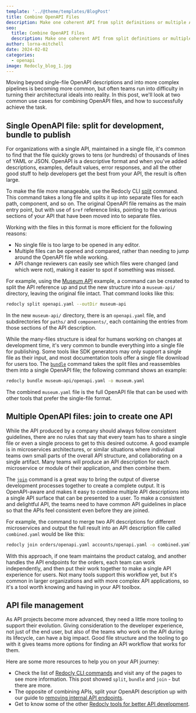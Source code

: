 ```yaml
---
template: '../@theme/templates/BlogPost'
title: Combine OpenAPI Files
description: Make one coherent API from split definitions or multiple API descriptions using Redocly CLI.
seo:
  title: Combine OpenAPI Files
  description: Make one coherent API from split definitions or multiple API descriptions using Redocly CLI.
author: lorna-mitchell
date: 2024-02-02
categories:
  - openapi
image: Redocly_blog_1.jpg
---
```


Moving beyond single-file OpenAPI descriptions and into more complex pipelines is becoming more common, but often teams run into difficulty in turning their architectural ideals into reality. In this post, we'll look at two common use cases for combining OpenAPI files, and how to successfully achieve the task.

## Single OpenAPI file: split for development, bundle to publish

For organizations with a single API, maintained in a single file, it's common to find that the file quickly grows to tens (or hundreds) of thousands of lines of YAML or JSON. OpenAPI is a descriptive format and when you've added descriptions, examples, default values, error responses, and all the other good stuff to help developers get the best from your API, the result is often large.

To make the file more manageable, use the Redocly CLI [split](https://redocly.com/docs/cli/commands/split/) command. This command takes a long file and splits it up into separate files for each path, component, and so on. The original OpenAPI file remains as the main entry point, but with use of `$ref` reference links, pointing to the various sections of your API that have been moved into to separate files.

 Working with the files in this format is more efficient for the following reasons:

* No single file is too large to be opened in any editor.
* Multiple files can be opened and compared, rather than needing to jump around the OpenAPI file while working.
* API change reviewers can easily see which files were changed (and which were not), making it easier to spot if something was missed.

For example, using the [Museum API](https://github.com/Redocly/museum-openapi-example) example, a command can be created to split the API reference up and put the new structure into a `museum-api/` directory, leaving the original file intact. That command looks like this:

```bash
redocly split openapi.yaml --outDir museum-api
```

In the new `museum-api/` directory, there is an `openapi.yaml` file, and subdirectories for `paths/` and `components/`, each containing the entries from those sections of the API description.

While the many-files structure is ideal for humans working on changes at development time, it's very common to bundle everything into a single file for publishing. Some tools like SDK generators may only support a single file as their input, and most documentation tools offer a single file download for users too. The [`bundle`](https://redocly.com/docs/cli/commands/bundle/) command takes the split files and reassembles them into a single OpenAPI file; the following command shows an example:

```bash
redocly bundle museum-api/openapi.yaml -o museum.yaml
```

The combined `museum.yaml` file is the full OpenAPI file that can be used with other tools that prefer the single-file format.

## Multiple OpenAPI files: join to create one API

While the API produced by a company should always follow consistent guidelines, there are no rules that say that every team has to share a single file or even a single process to get to this desired outcome. A good example is in microservices architectures, or similar situations where individual teams own small parts of the overall API structure, and collaborating on a single artifact. Many teams will produce an API description for each microservice or module of their application, and then combine them.

The [`join`](https://redocly.com/docs/cli/commands/join/) command is a great way to bring the output of diverse development processes together to create a complete output.
It is OpenAPI-aware and makes it easy to combine multiple API descriptions into a single API surface that can be presented to a user.
To make a consistent and delightful API, the teams need to have common API guidelines in place so that the APIs feel consistent even before they are joined.

For example, the command to merge two API descriptions for different microservices and output the full result into an API description file called `combined.yaml` would be like this:

```bash
redocly join orders/openapi.yaml accounts/openapi.yaml -o combined.yaml
```

With this approach, if one team maintains the product catalog, and another handles the API endpoints for the orders, each team can work independently, and then put their work together to make a single API experience for users. Not many tools support this workflow yet, but it's common in larger organizations and with more complex API applications, so it's a tool worth knowing and having in your API toolbox.

## API file management

As API projects become more advanced, they need a little more tooling to support their evolution. Giving consideration to the developer experience, not just of the end user, but also of the teams who work on the API during its lifecycle, can have a big impact. Good file structure and the tooling to go with it gives teams more options for finding an API workflow that works for them.

Here are some more resources to help you on your API journey:

* Check the list of [Redocly CLI commands](https://redocly.com/docs/cli/commands/) and visit any of the pages to see more information. This post showed `split`, `bundle` and `join` - but there are more.
* The opposite of combining APIs, split your OpenAPI description up with our guide to [removing internal API endpoints](https://redocly.com/docs/cli/guides/hide-apis).
* Get to know some of the other [Redocly tools for better API development](https://redocly.com/blog/redocly-tools-better-openapi-development/).

